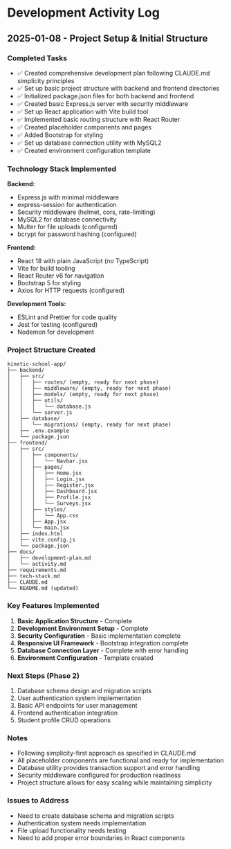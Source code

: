 # Development Activity Log

## 2025-01-08 - Project Setup & Initial Structure

### Completed Tasks
- ✅ Created comprehensive development plan following CLAUDE.md simplicity principles
- ✅ Set up basic project structure with backend and frontend directories
- ✅ Initialized package.json files for both backend and frontend
- ✅ Created basic Express.js server with security middleware
- ✅ Set up React application with Vite build tool
- ✅ Implemented basic routing structure with React Router
- ✅ Created placeholder components and pages
- ✅ Added Bootstrap for styling
- ✅ Set up database connection utility with MySQL2
- ✅ Created environment configuration template

### Technology Stack Implemented
**Backend:**
- Express.js with minimal middleware
- express-session for authentication
- Security middleware (helmet, cors, rate-limiting)
- MySQL2 for database connectivity
- Multer for file uploads (configured)
- bcrypt for password hashing (configured)

**Frontend:**
- React 18 with plain JavaScript (no TypeScript)
- Vite for build tooling
- React Router v6 for navigation
- Bootstrap 5 for styling
- Axios for HTTP requests (configured)

**Development Tools:**
- ESLint and Prettier for code quality
- Jest for testing (configured)
- Nodemon for development

### Project Structure Created
```
kinetic-school-app/
├── backend/
│   ├── src/
│   │   ├── routes/ (empty, ready for next phase)
│   │   ├── middleware/ (empty, ready for next phase)
│   │   ├── models/ (empty, ready for next phase)
│   │   ├── utils/
│   │   │   └── database.js
│   │   └── server.js
│   ├── database/
│   │   └── migrations/ (empty, ready for next phase)
│   ├── .env.example
│   └── package.json
├── frontend/
│   ├── src/
│   │   ├── components/
│   │   │   └── Navbar.jsx
│   │   ├── pages/
│   │   │   ├── Home.jsx
│   │   │   ├── Login.jsx
│   │   │   ├── Register.jsx
│   │   │   ├── Dashboard.jsx
│   │   │   ├── Profile.jsx
│   │   │   └── Surveys.jsx
│   │   ├── styles/
│   │   │   └── App.css
│   │   ├── App.jsx
│   │   └── main.jsx
│   ├── index.html
│   ├── vite.config.js
│   └── package.json
├── docs/
│   ├── development-plan.md
│   └── activity.md
├── requirements.md
├── tech-stack.md
├── CLAUDE.md
└── README.md (updated)
```

### Key Features Implemented
1. **Basic Application Structure** - Complete
2. **Development Environment Setup** - Complete
3. **Security Configuration** - Basic implementation complete
4. **Responsive UI Framework** - Bootstrap integration complete
5. **Database Connection Layer** - Complete with error handling
6. **Environment Configuration** - Template created

### Next Steps (Phase 2)
1. Database schema design and migration scripts
2. User authentication system implementation
3. Basic API endpoints for user management
4. Frontend authentication integration
5. Student profile CRUD operations

### Notes
- Following simplicity-first approach as specified in CLAUDE.md
- All placeholder components are functional and ready for implementation
- Database utility provides transaction support and error handling
- Security middleware configured for production readiness
- Project structure allows for easy scaling while maintaining simplicity

### Issues to Address
- Need to create database schema and migration scripts
- Authentication system needs implementation
- File upload functionality needs testing
- Need to add proper error boundaries in React components
